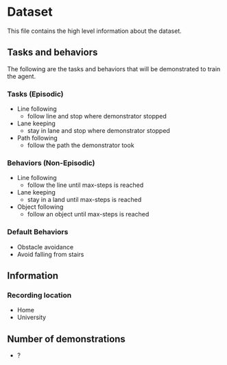 # Dataset

This file contains the high level information about the dataset.

## Tasks and behaviors

The following are the tasks and behaviors that will be demonstrated to train the agent.

### Tasks (Episodic)

- Line following
	- follow line and stop where demonstrator stopped
- Lane keeping
	- stay in lane and stop where demonstrator stopped
- Path following
	- follow the path the demonstrator took

### Behaviors (Non-Episodic)

- Line following
	- follow the line until max-steps is reached
- Lane keeping
	- stay in a land until max-steps is reached
- Object following
	- follow an object until max-steps is reached

### Default Behaviors 

- Obstacle avoidance
- Avoid falling from stairs

## Information

### Recording location

- Home
- University

## Number of demonstrations

- ?